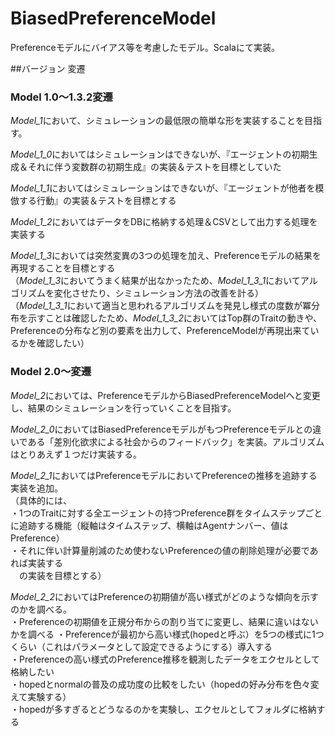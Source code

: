 ﻿BiasedPreferenceModel
=====================

Preferenceモデルにバイアス等を考慮したモデル。Scalaにて実装。

##バージョン 変遷

### Model 1.0～1.3.2変遷

*Model_1*において、シミュレーションの最低限の簡単な形を実装することを目指す。

*Model_1_0*においてはシミュレーションはできないが、『エージェントの初期生成＆それに伴う変数群の初期生成』の実装＆テストを目標としていた

*Model_1_1*においてはシミュレーションはできないが、『エージェントが他者を模倣する行動』の実装＆テストを目標とする

*Model_1_2*においてはデータをDBに格納する処理＆CSVとして出力する処理を実装する

*Model_1_3*においては突然変異の3つの処理を加え、Preferenceモデルの結果を再現することを目標とする  
（*Model_1_3*においてうまく結果が出なかったため、*Model_1_3_1*においてアルゴリズムを変化させたり、シミュレーション方法の改善を計る）  
（*Model_1_3_1*において適当と思われるアルゴリズムを発見し様式の度数が冪分布を示すことは確認したため、*Model_1_3_2*においてはTop群のTraitの動きや、Preferenceの分布など別の要素を出力して、PreferenceModelが再現出来ているかを確認したい）  

### Model 2.0～変遷

*Model_2*においては、PreferenceモデルからBiasedPreferenceModelへと変更し、結果のシミュレーションを行っていくことを目指す。

*Model_2_0*においてはBiasedPreferenceモデルがもつPreferenceモデルとの違いである「差別化欲求による社会からのフィードバック」を実装。アルゴリズムはとりあえず１つだけ実装する。

*Model_2_1*においてはPreferenceモデルにおいてPreferenceの推移を追跡する実装を追加。  
（具体的には、  
・1つのTraitに対する全エージェントの持つPreference群をタイムステップごとに追跡する機能（縦軸はタイムステップ、横軸はAgentナンバー、値はPreference）  
・それに伴い計算量削減のため使わないPreferenceの値の削除処理が必要であれば実装する  
　の実装を目標とする）  

*Model_2_2*においてはPreferenceの初期値が高い様式がどのような傾向を示すのかを調べる。  
・Preferenceの初期値を正規分布からの割り当てに変更し、結果に違いはないかを調べる
・Preferenceが最初から高い様式(hopedと呼ぶ）を5つの様式に1つくらい（これはパラメータとして設定できるようにする）導入する  
・Preferenceの高い様式のPreference推移を観測したデータをエクセルとして格納したい  
・hopedとnormalの普及の成功度の比較をしたい（hopedの好み分布を色々変えて実験する）  
・hopedが多すぎるとどうなるのかを実験し、エクセルとしてフォルダに格納する  
